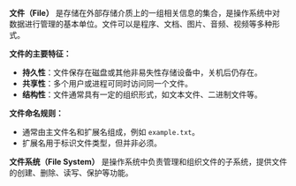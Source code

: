 **文件（File）** 是存储在外部存储介质上的一组相关信息的集合，是操作系统中对数据进行管理的基本单位。文件可以是程序、文档、图片、音频、视频等多种形式。

**文件的主要特征：**
- **持久性**：文件保存在磁盘或其他非易失性存储设备中，关机后仍存在。
- **共享性**：多个用户或进程可同时访问同一个文件。
- **结构性**：文件通常具有一定的组织形式，如文本文件、二进制文件等。

**文件命名规则：**
- 通常由主文件名和扩展名组成，例如 `example.txt`。
- 扩展名用于标识文件类型，但并非必须。

**文件系统（File System）** 是操作系统中负责管理和组织文件的子系统，提供文件的创建、删除、读写、保护等功能。